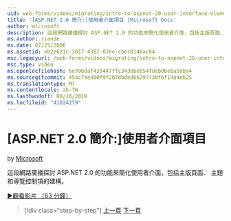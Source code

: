 ```yaml
---
uid: web-forms/videos/migrating/intro-to-aspnet-20-user-interface-elements
title: '[ASP.NET 2.0 簡介:]使用者介面項目 |Microsoft Docs'
author: microsoft
description: 這段網路廣播探討 ASP.NET 2.0 的功能來簡化使用者介面，包括主版頁面、 主題和導覽控制項的建構。
ms.author: riande
ms.date: 07/25/2006
ms.assetid: eb2e621c-3017-4382-83ee-cbec8148ac04
msc.legacyurl: /web-forms/videos/migrating/intro-to-aspnet-20-user-interface-elements
msc.type: video
ms.openlocfilehash: 6e9968af439447ffc3438be054fdeb0be6a5dba4
ms.sourcegitcommit: 45ac74e400f9f2b7dbded66297730f6f14a4eb25
ms.translationtype: MT
ms.contentlocale: zh-TW
ms.lasthandoff: 08/16/2018
ms.locfileid: "41824279"
---
```

<a name="intro-to-aspnet-20-user-interface-elements"></a>[ASP.NET 2.0 簡介:]使用者介面項目
====================
by [Microsoft](https://github.com/microsoft)

這段網路廣播探討 ASP.NET 2.0 的功能來簡化使用者介面，包括主版頁面、 主題和導覽控制項的建構。

[&#9654;觀看影片 （63 分鐘）](https://channel9.msdn.com/Blogs/ASP-NET-Site-Videos/intro-to-aspnet-20-user-interface-elements)

> [!div class="step-by-step"]
> [上一頁](intro-to-aspnet-20-aspnet-20-fundamentals.md)
> [下一頁](migrating-from-classic-asp-to-aspnet.md)
